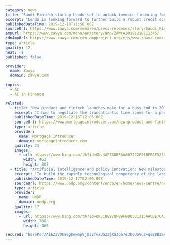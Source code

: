 ```yaml
---
category: news
title: "Saudi Fintech startup Lendo set to unlock invoice financing for SMEs launches at Arabnet Riyadh"
excerpt: "Lendo is looking forward to further build a robust credit scoring engine that will employ machine learning methods and AI based underwriting capabilities to pioneer Saudi’s FinTech industry in P2P lending. Lendo (Alsand Alraqami Ltd.), www.lendoapp.com ..."
publishedDateTime: 2019-12-18T11:56:00Z
sourceUrl: https://www.zawya.com/mena/en/press-releases/story/Saudi_Fintech_startup_Lendo_set_to_unlock_invoice_financing_for_SMEs_launches_at_Arabnet_Riyadh-ZAWYA20191218111345/
ampUrl: https://www.zawya.com/mena/en/story/amp/ZAWYA20191218111345/
cdnAmpUrl: https://www-zawya-com.cdn.ampproject.org/c/s/www.zawya.com/mena/en/story/amp/ZAWYA20191218111345/
type: article
quality: 12
heat: -1
published: false

provider:
  name: Zawya
  domain: zawya.com

topics:
  - AI
  - AI in Finance

related:
  - title: "New product and fintech launches make for a busy end to 2019"
    excerpt: "I had to negotiate the transatlantic time zones for a phone interview about UTB’s fintech ambitions. Later we announced the exciting news that ... ID is verified by using facial recognition AI to compare an applicant to their nominated document such as a passport, driving license or national ID card. As well as being quick and free to use ..."
    publishedDateTime: 2019-12-16T12:05:00Z
    sourceUrl: https://www.mortgageintroducer.com/new-product-and-fintech-launches-make-for-a-busy-end-to-2019/
    type: article
    provider:
      name: Mortgage Introducer
      domain: mortgageintroducer.com
    quality: 24
    images:
      - url: https://www.bing.com/th?id=ON.4AF78DBFAAA672C2F21BFEAF52305B77
        width: 463
        height: 302
  - title: "Artificial intelligence and policy innovation: New milestones for UNDP and Qatar partnership at 2019 Doha Forum"
    excerpt: "To build the rapidly technological competency of the labs, A Memorandum of Understanding was signed between UNDP and Qatar Computing Research Institute (QCRI) at Hamad Bin Khalifa University (HBKU), enabling the use of data science and artificial intelligence to help achieve Agenda 2030. The decision to invest in the professional development of ..."
    publishedDateTime: 2019-12-17T02:00:00Z
    sourceUrl: https://www.undp.org/content/undp/en/home/news-centre/news/2019/artificial-intelligence-and-policy-innovation--new-milestones-fo.html
    type: article
    provider:
      name: UNDP
      domain: undp.org
    quality: 17
    images:
      - url: https://www.bing.com/th?id=ON.188978F89F800531315AACDE7CA79DAF
        width: 700
        height: 466

secured: "bs7ePsr/AiEZZVOk8GgKewmpVj0J2fvzUGzZjXa3oa7e3U6UoVuz+qsB8B2BVX/InubtUDhvpJ7NfncPs+MnnXTT+e0f/nhK8YCovB6QkuHDl/BRwANlOmp7SlE1H20/bWEKW5dOuTf9QSDL0vSkmmdoVgMqf0Yq//GcM1xCaCSWUovthrWyZAxTbyfaKw+mQLKYNTcDOGtO1naqqJ/sqk+zv6wuLPtL8Wwr8I79i6KjSuCx+Ht5RPwZAuXLDKwvAALPTvSwP2/q0zXGe1PGdg==;SURR5sxe3Elp8vb+Q/cTbw=="
---
```


